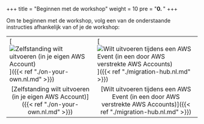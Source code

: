 +++
title = "Beginnen met de workshop"
weight = 10
pre = "<b>0. </b>"
+++

<style>
    table tr th:empty {
      display: none;
    }

    table { border: none; }
    td {border:none;}
</style>

Om te beginnen met de workshop, volg een van de onderstaande instructies afhankelijk van of je de workshop:

| | |
| --- | --- |
| [![Zelfstanding wilt uitvoeren (in je eigen AWS Account)](/intro/option-self-paced.png)]({{< ref "./on-your-own.nl.md" >}}) | [![Wilt uitvoeren tijdens een AWS Event (in een door AWS verstrekte AWS Accounts)](/intro/option-aws-led.png)]({{< ref "./migration-hub.nl.md" >}}) |
| <center>[Zelfstanding wilt uitvoeren (in je eigen AWS Account)]({{< ref "./on-your-own.nl.md" >}})</center> | <center>[Wilt uitvoeren tijdens een AWS Event (in een door AWS verstrekte AWS Accounts)]({{< ref "./migration-hub.nl.md" >}})</center> |

